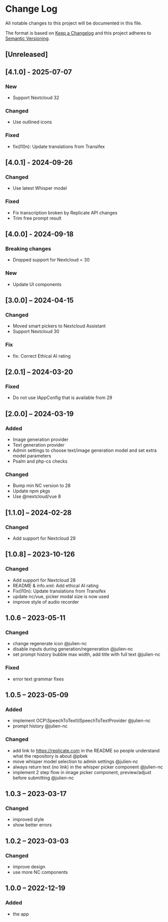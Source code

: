 # Change Log
All notable changes to this project will be documented in this file.

The format is based on [Keep a Changelog](http://keepachangelog.com/)
and this project adheres to [Semantic Versioning](http://semver.org/).

## [Unreleased]

## [4.1.0] - 2025-07-07

### New

- Support Nextcloud 32

### Changed

- Use outlined icons

### Fixed

- fix(l10n): Update translations from Transifex

## [4.0.1] - 2024-09-26

### Changed

- Use latest Whisper model

### Fixed

- Fix transcription broken by Replicate API changes
- Trim free prompt result

## [4.0.0] - 2024-09-18

### Breaking changes

- Dropped support for Nextcloud < 30

### New

- Update UI components

## [3.0.0] – 2024-04-15

### Changed

- Moved smart pickers to Nextcloud Assistant
- Support Nextcloud 30

### Fix
 - fix: Correct Ethical AI rating

## [2.0.1] – 2024-03-20

### Fixed

- Do not use IAppConfig that is available from 29

## [2.0.0] – 2024-03-19

### Added

- Image generation provider
- Text generation provider
- Admin settings to choose text/image generation model and set extra model parameters
- Psalm and php-cs checks

### Changed

- Bump min NC version to 28
- Update npm pkgs
- Use @nextcloud/vue 8

## [1.1.0] – 2024-02-28

### Changed

- Add support for Nextcloud 29

## [1.0.8] – 2023-10-126

### Changed

- Add support for Nextcloud 28
- README & info.xml: Add ethical AI rating
- Fix(l10n): Update translations from Transifex
- update nc/vue, picker modal size is now used
- improve style of audio recorder


## 1.0.6 – 2023-05-11

### Changed

- change regenerate icon @julien-nc
- disable inputs during generation/regeneration @julien-nc
- set prompt history bubble max width, add title with full text @julien-nc

### Fixed

- error text grammar fixes

## 1.0.5 – 2023-05-09

### Added

- implement OCP\SpeechToText\ISpeechToTextProvider @julien-nc
- prompt history @julien-nc

### Changed

- add link to https://replicate.com in the README so people understand what the repository is about @pbek
- move whisper model selection to admin settings @julien-nc
- always return text (no link) in the whisper picker component @julien-nc
- implement 2 step flow in image picker component, preview/adjust before submitting @julien-nc

## 1.0.3 – 2023-03-17
### Changed
- improved style
- show better errors

## 1.0.2 – 2023-03-03
### Changed
- improve design
- use more NC components

## 1.0.0 – 2022-12-19
### Added
* the app
